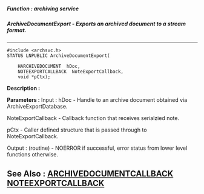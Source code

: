 ##### Function : archiving service
##### ArchiveDocumentExport - Exports an archived document to a stream format.
---
```
#include <archsvc.h>
STATUS LNPUBLIC ArchiveDocumentExport(

	HARCHIVEDOCUMENT  hDoc,
	NOTEEXPORTCALLBACK  NoteExportCallback,
	void *pCtx);
```
**Description :**



**Parameters :**
Input :
hDoc  -  Handle to an archive document obtained via ArchiveExportDatabase.

NoteExportCallback  -  Callback function that receives serialzied note.

pCtx  -  Caller defined structure that is passed through to NoteExportCallback.

Output :
(routine)  -  NOERROR if successful, error status from lower level functions otherwise.



**See Also :**
[ARCHIVEDOCUMENTCALLBACK](/domino-c-api-docs/reference/Data/ARCHIVEDOCUMENTCALLBACK)
[NOTEEXPORTCALLBACK](/domino-c-api-docs/reference/Data/NOTEEXPORTCALLBACK)
---
